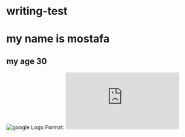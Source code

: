 # writing-test
# my name is mostafa
## my age 30
![google Logo](/images/logo.png) Format: ![Alt google](https://csfirst.withgoogle.com/c/cs-first/en/create-your-own-google-logo/create-your-own-google-logo/create-your-own-google-logo.html)
